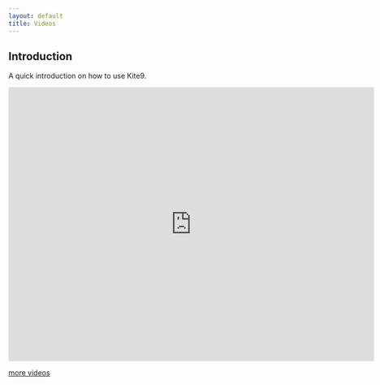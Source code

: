 ```yaml
---
layout: default
title: Videos
---
```


## Introduction

A quick introduction on how to use Kite9.

<iframe width="720" height="540" src="https://www.youtube.com/embed/LawHVqPn4sA" frameborder="0" allowfullscreen></iframe>

[more videos](../videos2)